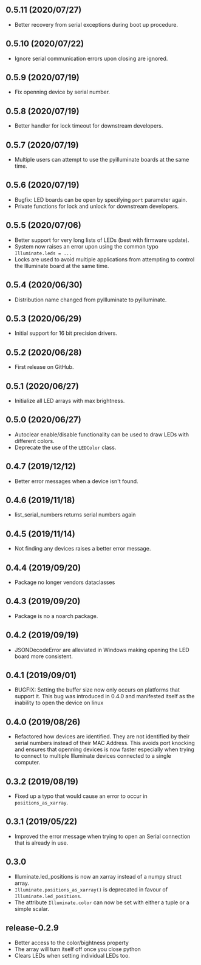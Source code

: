 ## 0.5.11 (2020/07/27)

 * Better recovery from serial exceptions during boot up procedure.

## 0.5.10 (2020/07/22)

 * Ignore serial communication errors upon closing are ignored.

## 0.5.9 (2020/07/19)

 * Fix openning device by serial number.

## 0.5.8 (2020/07/19)

 * Better handler for lock timeout for downstream developers.

## 0.5.7 (2020/07/19)

 * Multiple users can attempt to use the pyilluminate boards at the same time.

## 0.5.6 (2020/07/19)

 * Bugfix: LED boards can be open by specifying ``port`` parameter again.
 * Private functions for lock and unlock for downstream developers.

## 0.5.5 (2020/07/06)

 * Better support for very long lists of LEDs (best with firmware update).
 * System now raises an error upon using the common typo `Illuminate.leds = ...`
 * Locks are used to avoid multiple applications from attempting to control the
   Illuminate board at the same time.

## 0.5.4 (2020/06/30)

 * Distribution name changed from pyIlluminate to pyilluminate.

## 0.5.3 (2020/06/29)

 * Initial support for 16 bit precision drivers.

## 0.5.2 (2020/06/28)

 * First release on GitHub.

## 0.5.1 (2020/06/27)

 * Initialize all LED arrays with max brightness.

## 0.5.0 (2020/06/27)

 * Autoclear enable/disable functionality can be used to draw LEDs with
   different colors.
 * Deprecate the use of the `LEDColor` class.

## 0.4.7 (2019/12/12)

 * Better error messages when a device isn't found.

## 0.4.6 (2019/11/18)

 * list_serial_numbers returns serial numbers again

## 0.4.5 (2019/11/14)

 * Not finding any devices raises a better error message.

## 0.4.4 (2019/09/20)

 * Package no longer vendors dataclasses

## 0.4.3 (2019/09/20)

 * Package is no a noarch package.

## 0.4.2 (2019/09/19)

 * JSONDecodeError are alleviated in Windows making opening the LED board more
   consistent.

## 0.4.1 (2019/09/01)

 * BUGFIX: Setting the buffer size now only occurs on platforms that support
   it. This bug was introduced in 0.4.0 and manifested itself as the inability
   to open the device on linux

## 0.4.0 (2019/08/26)

 * Refactored how devices are identified. They are not identified by their
   serial numbers instead of their MAC Address. This avoids port knocking and
   ensures that openning devices is now faster especially when trying to
   connect to multiple Illuminate devices connected to a single computer.

## 0.3.2 (2019/08/19)

 * Fixed up a typo that would cause an error to occur in `positions_as_xarray`.

## 0.3.1 (2019/05/22)

 * Improved the error message when trying to open an Serial connection that is already in use.

## 0.3.0

 * Illuminate.led_positions is now an xarray instead of a numpy struct array.
 * ``Illuminate.positions_as_xarray()`` is deprecated in favour of ``Illuminate.led_positions``.
 * The attribute ``Illuminate.color`` can now be set with either a tuple or a simple scalar.

## release-0.2.9

 * Better access to the color/bightness property
 * The array will turn itself off once you close python
 * Clears LEDs when setting individual LEDs too.
